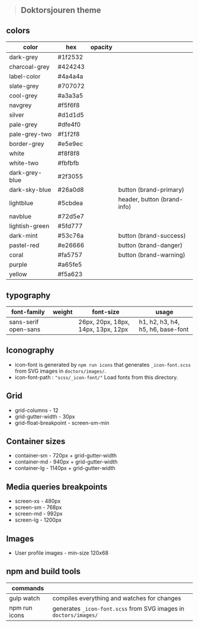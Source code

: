 
> ## Doktorsjouren theme
## colors
|  color | hex  | opacity ||
|--|--|--|--|
| dark-grey| #1f2532 |||
| charcoal-grey | #424243 |||
| label-color | #4a4a4a |||
| slate-grey | #707072 |||
| cool-grey |  #a3a3a5|||
| navgrey |  #f5f6f8 |||
| silver | #d1d1d5  |||
| pale-grey| #dfe4f0 |||
| pale-grey-two | #f1f2f8 |||
| border-grey | #e5e9ec |||
| white | #f8f8f8 |||
| white-two| #fbfbfb |||
| dark-grey-blue | #2f3055 |||
| dark-sky-blue| #26a0d8 ||button (brand-primary)|
| lightblue | #5cbdea || header, button (brand-info)|
| navblue| #72d5e7  |||
| lightish-green | #5fd777 |||
| dark-mint | #53c76a ||button (brand-success)|
| pastel-red | #e26666 ||button (brand-danger)|
| coral| #fa5757  ||button (brand-warning)|
| purple | #a65fe5 |||
| yellow | #f5a623 |||

## typography

| font-family | weight | font-size | usage |
|--|--|--|--|
| sans-serif open-sans|  | 26px, 20px, 18px, 14px, 13px, 12px | h1, h2, h3, h4, h5, h6, base-font |

## Iconography
-   icon-font is generated by `npm run icons` that generates `_icon-font.scss` from SVG images in `doctors/images/`.  
-	icon-font-path :  `"scss/_icon-font/"` Load fonts from this directory.


## Grid
- grid-columns - 12
- grid-gutter-width - 30px
- grid-float-breakpoint - screen-sm-min

## Container sizes
- container-sm - 720px + grid-gutter-width
- container-md - 940px + grid-gutter-width
- container-lg - 1140px + grid-gutter-width

## Media queries breakpoints

 - screen-xs - 480px
 - screen-sm - 768px
 - screen-md - 992px
 - screen-lg - 1200px
 
## Images
-  User profile images  - min-size  120x68

## npm and build tools
|commands|  |
|--|--|
| gulp watch | compiles everything and watches for changes |
| npm run icons | generates `_icon-font.scss` from SVG images in `doctors/images/`
